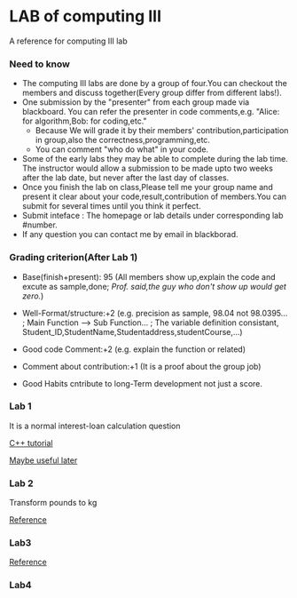 # LAB of computing III
A reference for computing III lab

### Need to know 

* The computing III labs are done by a group of four.You can checkout the members and discuss together(Every group differ from different labs!).
* One submission by the "presenter" from each group made via blackboard. You can refer the  presenter in code comments,e.g. "Alice: for algorithm,Bob: for coding,etc."
    * Because We  will grade it by their members' contribution,participation in group,also the correctness,programming,etc.
    * You can comment "who do what" in your code.
* Some of the early labs they may be able to complete during the lab time. The instructor would allow a submission to be made upto two weeks after the lab date, but
never after the last day of classes. 
* Once you finish the lab on class,Please tell me your group name and present it clear about your code,result,contribution of members.You can submit for several times until you think it perfect.
* Submit inteface : The homepage or lab details under corresponding lab #number.
* If any question you can contact me by email in blackborad.

### Grading criterion(After Lab 1)
* Base(finish+present): 95 (All members show up,explain the code and excute as sample,done; *Prof. said,the guy who don't show up would get zero.*)

* Well-Format/structure:+2 (e.g. precision as sample, 98.04 not 98.0395... ; Main Function ——> Sub Function... ; The variable definition consistant, Student_ID,StudentName,Studentaddress,studentCourse,...)

* Good code Comment:+2 (e.g. explain the function or related)

* Comment about contribution:+1 (It is a proof about the group job)

* Good Habits cntribute to long-Term development not just a score.


### Lab 1 
It is a normal interest-loan calculation question

[C++ tutorial](https://www.w3schools.com/cpp/default.asp)

[Maybe useful later](https://github.com/movery/Computing-III)


### Lab 2

Transform pounds to kg

[Reference](https://cplusplus.com/forum/beginner/188007/)

### Lab3

[Reference](https://github.com/xingyushu/LAB_ComputingIII/blob/main/L03.cpp)

### Lab4
